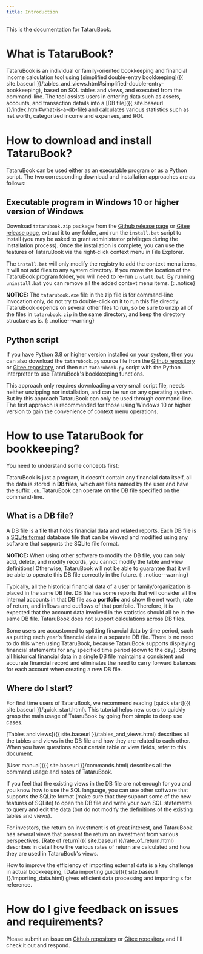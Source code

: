 ```yaml
---
title: Introduction
---
```

This is the documentation for TataruBook.

# What is TataruBook?

TataruBook is an individual or family-oriented bookkeeping and financial income calculation tool using [simplified double-entry bookkeeping]({{ site.baseurl }}/tables_and_views.html#simplified-double-entry-bookkeeping), based on SQL tables and views, and executed from the command-line. The tool assists users in entering data such as assets, accounts, and transaction details into a [DB file]({{ site.baseurl }}/index.html#what-is-a-db-file) and calculates various statistics such as net worth, categorized income and expenses, and ROI.

# How to download and install TataruBook?

TataruBook can be used either as an executable program or as a Python script. The two corresponding download and installation approaches are as follows:

## Executable program in Windows 10 or higher version of Windows

Download `tatarubook.zip` package from the [Github release page](https://github.com/Goalsum/TataruBook/releases) or [Gitee release page](https://gitee.com/goalsum/tatarubook/releases), extract it to any folder, and run the `install.bat` script to install (you may be asked to grant administrator privileges during the installation process). Once the installation is complete, you can use the features of TataruBook via the right-click context menu in File Explorer.

The `install.bat` will only modify the registry to add the context menu items, it will not add files to any system directory. If you move the location of the TataruBook program folder, you will need to re-run `install.bat`. By running `uninstall.bat` you can remove all the added context menu items.
{: .notice}

**NOTICE:** The `tatarubook.exe` file in the zip file is for command-line invocation only, do not try to double-click on it to run this file directly. TataruBook depends on several other files to run, so be sure to unzip all of the files in `tatarubook.zip` in the same directory, and keep the directory structure as is.
{: .notice--warning}

## Python script

If you have Python 3.8 or higher version installed on your system, then you can also download the `tatarubook.py` source file from the [Github repository](https://github.com/Goalsum/TataruBook) or [Gitee repository](https://gitee.com/goalsum/tatarubook), and then run `tatarubook.py` script with the Python interpreter to use TataruBook's bookkeeping functions.

This approach only requires downloading a very small script file, needs neither unzipping nor installation, and can be run on any operating system. But by this approach TataruBook can only be used through command-line. The first approach is recommended for those using Windows 10 or higher version to gain the convenience of context menu operations.

# How to use TataruBook for bookkeeping?

You need to understand some concepts first:

TataruBook is just a program, it doesn't contain any financial data itself, all the data is stored in **DB files**, which are files named by the user and have the suffix `.db`. TataruBook can operate on the DB file specified on the command-line.

## What is a DB file?

A DB file is a file that holds financial data and related reports. Each DB file is a [SQLite format](https://sqlite.com/) database file that can be viewed and modified using any software that supports the SQLite file format.

**NOTICE:** When using other software to modify the DB file, you can only add, delete, and modify records, you cannot modify the table and view definitions! Otherwise, TataruBook will not be able to guarantee that it will be able to operate this DB file correctly in the future.
{: .notice--warning}

Typically, all the historical financial data of a user or family/organization is placed in the same DB file. DB file has some reports that will consider all the internal accounts in that DB file as a **portfolio** and show the net worth, rate of return, and inflows and outflows of that portfolio. Therefore, it is expected that the account data involved in the statistics should all be in the same DB file. TataruBook does not support calculations across DB files.

Some users are accustomed to splitting financial data by time period, such as putting each year's financial data in a separate DB file. There is no need to do this when using TataruBook, because TataruBook supports displaying financial statements for any specified time period (down to the day). Storing all historical financial data in a single DB file maintains a consistent and accurate financial record and eliminates the need to carry forward balances for each account when creating a new DB file.

## Where do I start?

For first time users of TataruBook, we recommend reading [quick start]({{ site.baseurl }}/quick_start.html). This tutorial helps new users to quickly grasp the main usage of TataruBook by going from simple to deep use cases.

[Tables and views]({{ site.baseurl }}/tables_and_views.html) describes all the tables and views in the DB file and how they are related to each other. When you have questions about certain table or view fields, refer to this document.

[User manual]({{ site.baseurl }}/commands.html) describes all the command usage and notes of TataruBook.

If you feel that the existing views in the DB file are not enough for you and you know how to use the SQL language, you can use other software that supports the SQLite format (make sure that they support some of the new features of SQLite) to open the DB file and write your own SQL statements to query and edit the data (but do not modify the definitions of the existing tables and views).

For investors, the return on investment is of great interest, and TataruBook has several views that present the return on investment from various perspectives. [Rate of return]({{ site.baseurl }}/rate_of_return.html) describes in detail how the various rates of return are calculated and how they are used in TataruBook's views.

How to improve the efficiency of importing external data is a key challenge in actual bookkeeping, [Data importing guide]({{ site.baseurl }}/importing_data.html) gives efficient data processing and importing s for reference.

# How do I give feedback on issues and requirements?

Please submit an issue on [Github repository](https://github.com/Goalsum/TataruBook) or [Gitee repository](https://gitee.com/goalsum/tatarubook) and I'll check it out and respond.
